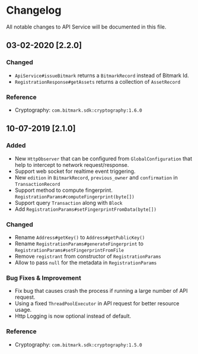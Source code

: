 # Changelog
All notable changes to API Service will be documented in this file.

## 03-02-2020 [2.2.0]
### Changed
- `ApiService#issueBitmark` returns a `BitmarkRecord` instead of Bitmark Id.
- `RegistrationResponse#getAssets` returns a collection of `AssetRecord`

### Reference
- Cryptography: `com.bitmark.sdk:cryptography:1.6.0`

## 10-07-2019 [2.1.0]
### Added
- New `HttpObserver` that can be configured from `GlobalConfiguration` that help to intercept to network request/response.
- Support web socket for realtime event triggering.
- New `edition` in `BitmarkRecord`, `previous_owner` and `confirmation` in `TransactionRecord`
- Support method to compute fingerprint. `RegistrationParams#computeFingerprint(byte[])`
- Support query `Transaction` along with `Block`
- Add `RegistrationParams#setFingerprintFromData(byte[])`

### Changed
- Rename `Address#getKey()` to `Address#getPublicKey()`
- Rename `RegistrationParams#generateFingerprint` to `RegistrationParams#setFingerprintFromFile`
- Remove `registrant` from constructor of `RegistrationParams`
- Allow to pass `null` for the metadata in `RegistrationParams`

### Bug Fixes & Improvement
- Fix bug that causes crash the process if running a large number of API request.
- Using a fixed `ThreadPoolExecutor` in API request for better resource usage.
- Http Logging is now optional instead of default. 

### Reference
- Cryptography: `com.bitmark.sdk:cryptography:1.5.0`
